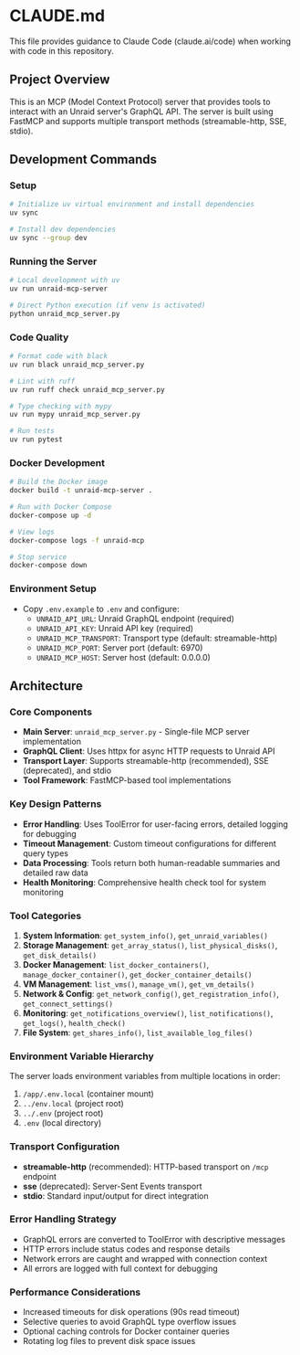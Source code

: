 # CLAUDE.md

This file provides guidance to Claude Code (claude.ai/code) when working with code in this repository.

## Project Overview
This is an MCP (Model Context Protocol) server that provides tools to interact with an Unraid server's GraphQL API. The server is built using FastMCP and supports multiple transport methods (streamable-http, SSE, stdio).

## Development Commands

### Setup
```bash
# Initialize uv virtual environment and install dependencies
uv sync

# Install dev dependencies
uv sync --group dev
```

### Running the Server
```bash
# Local development with uv
uv run unraid-mcp-server

# Direct Python execution (if venv is activated)
python unraid_mcp_server.py
```

### Code Quality
```bash
# Format code with black
uv run black unraid_mcp_server.py

# Lint with ruff
uv run ruff check unraid_mcp_server.py

# Type checking with mypy
uv run mypy unraid_mcp_server.py

# Run tests
uv run pytest
```

### Docker Development
```bash
# Build the Docker image
docker build -t unraid-mcp-server .

# Run with Docker Compose
docker-compose up -d

# View logs
docker-compose logs -f unraid-mcp

# Stop service
docker-compose down
```

### Environment Setup
- Copy `.env.example` to `.env` and configure:
  - `UNRAID_API_URL`: Unraid GraphQL endpoint (required)
  - `UNRAID_API_KEY`: Unraid API key (required)
  - `UNRAID_MCP_TRANSPORT`: Transport type (default: streamable-http)
  - `UNRAID_MCP_PORT`: Server port (default: 6970)
  - `UNRAID_MCP_HOST`: Server host (default: 0.0.0.0)

## Architecture

### Core Components
- **Main Server**: `unraid_mcp_server.py` - Single-file MCP server implementation
- **GraphQL Client**: Uses httpx for async HTTP requests to Unraid API
- **Transport Layer**: Supports streamable-http (recommended), SSE (deprecated), and stdio
- **Tool Framework**: FastMCP-based tool implementations

### Key Design Patterns
- **Error Handling**: Uses ToolError for user-facing errors, detailed logging for debugging
- **Timeout Management**: Custom timeout configurations for different query types
- **Data Processing**: Tools return both human-readable summaries and detailed raw data
- **Health Monitoring**: Comprehensive health check tool for system monitoring

### Tool Categories
1. **System Information**: `get_system_info()`, `get_unraid_variables()`
2. **Storage Management**: `get_array_status()`, `list_physical_disks()`, `get_disk_details()`
3. **Docker Management**: `list_docker_containers()`, `manage_docker_container()`, `get_docker_container_details()`
4. **VM Management**: `list_vms()`, `manage_vm()`, `get_vm_details()`
5. **Network & Config**: `get_network_config()`, `get_registration_info()`, `get_connect_settings()`
6. **Monitoring**: `get_notifications_overview()`, `list_notifications()`, `get_logs()`, `health_check()`
7. **File System**: `get_shares_info()`, `list_available_log_files()`

### Environment Variable Hierarchy
The server loads environment variables from multiple locations in order:
1. `/app/.env.local` (container mount)
2. `../env.local` (project root)
3. `../.env` (project root)
4. `.env` (local directory)

### Transport Configuration
- **streamable-http** (recommended): HTTP-based transport on `/mcp` endpoint
- **sse** (deprecated): Server-Sent Events transport
- **stdio**: Standard input/output for direct integration

### Error Handling Strategy
- GraphQL errors are converted to ToolError with descriptive messages
- HTTP errors include status codes and response details
- Network errors are caught and wrapped with connection context
- All errors are logged with full context for debugging

### Performance Considerations
- Increased timeouts for disk operations (90s read timeout)
- Selective queries to avoid GraphQL type overflow issues
- Optional caching controls for Docker container queries
- Rotating log files to prevent disk space issues